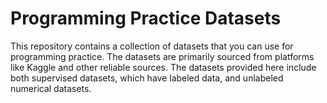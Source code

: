 # Programming Practice Datasets

This repository contains a collection of datasets that you can use for programming practice. The datasets are primarily sourced from platforms like Kaggle and other reliable sources. The datasets provided here include both supervised datasets, which have labeled data, and unlabeled numerical datasets.
